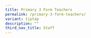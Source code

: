 ```yaml
---
title: Primary 3 Form Teachers
permalink: /primary-3-form-teachers/
variant: tiptap
description: ""
third_nav_title: Staff
---
```

